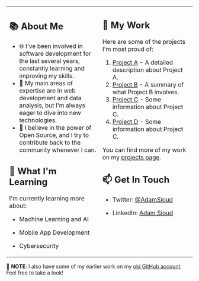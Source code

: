 <table>
  <tr>
    <td valign="top" width="50%">

## 📚 About Me

- 🌐 I've been involved in software development for the last several years, constantly learning and improving my skills.
- 🧩 My main areas of expertise are in web development and data analysis, but I'm always eager to dive into new technologies.
- 🔄 I believe in the power of Open Source, and I try to contribute back to the community whenever I can.

## 🌱 What I'm Learning

I'm currently learning more about:

- Machine Learning and AI 
- Mobile App Development
- Cybersecurity

    </td>
    <td valign="top" width="50%">

## 🔭 My Work

Here are some of the projects I'm most proud of:

1. [Project A](https://github.com/AdamSioud/ProjectA) - A detailed description about Project A.
2. [Project B](https://github.com/AdamSioud/ProjectB) - A summary of what Project B involves.
3. [Project C](https://github.com/AdamSioud/ProjectC) - Some information about Project C.
4. [Project D](https://github.com/AdamSioud/ProjectC) - Some information about Project C.

You can find more of my work on my [projects page](https://github.com/AdamSioud?tab=repositories).

## 📫 Get In Touch

- Twitter: [@AdamSioud](https://twitter.com/AdamSioud)
- LinkedIn: [Adam Sioud](https://www.linkedin.com/in/adamsioud)

    </td>
  </tr>
</table>

🔄 **NOTE**: I also have some of my earlier work on my [old GitHub account](https://github.com/AdamSioud-old). Feel free to take a look!



<!---
adam-sioud/adam-sioud is a ✨ special ✨ repository because its `README.md` (this file) appears on your GitHub profile.
You can click the Preview link to take a look at your changes.
--->

